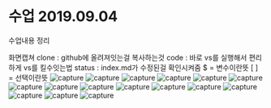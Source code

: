 # 수업 2019.09.04
수업내용 정리

화면캡쳐
clone : github에 올려져잇는걸 복사하는것
code : 바로 vs를 실행해서 편리하게 vs를 킬수잇는법
status : index.md가 수정된걸 확인시켜줌
$ = 변수이란뜻
[ ] = 선택이란뜻
![capture](./images/clone.png)
![capture](./images/code.png)
![capture](./images/fileexists.png)
![capture](./images/firstlast.png)
![capture](./images/GET.png)
![capture](./images/home.png)
![capture](./images/htaccess.png)
![capture](./images/jiny.png)
![capture](./images/layout.png)
![capture](./images/log.png)
![capture](./images/name.png)
![capture](./images/public.png)
![capture](./images/push.png)
![capture](./images/replace.png)
![capture](./images/server.png)
![capture](./images/status.png)